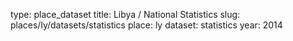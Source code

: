 type: place_dataset
title: Libya / National Statistics
slug: places/ly/datasets/statistics
place: ly
dataset: statistics
year: 2014
